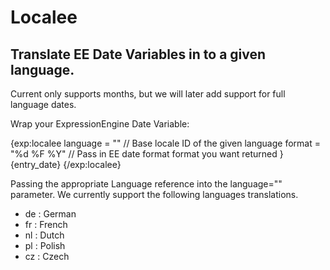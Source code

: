 # Localee
## Translate EE Date Variables in to a given language.  

Current only supports months, but we will later add support for full language dates.

Wrap your ExpressionEngine Date Variable:

{exp:localee
    language = ""               // Base locale ID of the given language
    format = "%d %F %Y"			// Pass in EE date format format you want returned
}
    {entry_date}
{/exp:localee}

Passing the appropriate Language reference into the language="" parameter.  We currently support the following languages translations.

* de : German
* fr : French
* nl : Dutch
* pl : Polish
* cz : Czech